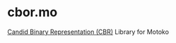 # cbor.mo

[Candid Binary Representation (CBR)](https://github.com/dfinity/candid/blob/master/spec/Candid.md#types) Library for Motoko
